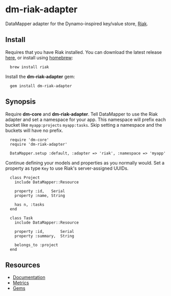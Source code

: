 # dm-riak-adapter

DataMapper adapter for the Dynamo-inspired key/value store, [Riak](http://riak.basho.com/).

## Install

Requires that you have Riak installed. You can download the latest release [here](http://downloads.basho.com/riak/), or install using [homebrew](http://github.com/mxcl/homebrew):

      brew install riak

Install the **dm-riak-adapter** gem:

      gem install dm-riak-adapter

## Synopsis

Require **dm-core** and **dm-riak-adapter**. Tell DataMapper to use the Riak adapter and set a namespace for your app. This namespace will prefix each bucket like `myapp:projects` `myapp:tasks`. Skip setting a namespace and the buckets will have no prefix.

      require 'dm-core'
      require 'dm-riak-adapter'
      
      DataMapper.setup :default, :adapter => 'riak', :namespace => 'myapp'

Continue defining your models and properties as you normally would. Set a property as type `Key` to use Riak's server-assigned UUIDs.

      class Project
        include DataMapper::Resource
        
        property :id,   Serial
        property :name, String
        
        has n, :tasks
      end
      
      class Task
        include DataMapper::Resource
        
        property :id,       Serial
        property :summary,  String
        
        belongs_to :project
      end

## Resources

- [Documentation](http://yardoc.org/docs/mikeric-dm-riak-adapter/DataMapper/Adapters/RiakAdapter)
- [Metrics](http://getcaliper.com/caliper/project?repo=http://rubygems.org/gems/dm-riak-adapter)
- [Gems](http://rubygems.org/gems/dm-riak-adapter)